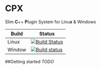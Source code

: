 # CPX

Slim **C**++ **P**lugin System for Linu**x** & Windows


Build | Status
----- | ------
Linux | [![Build Status](https://travis-ci.org/matt-komm/CPX.svg?branch=master)](https://travis-ci.org/matt-komm/CPX)
Window | [![Build status](https://ci.appveyor.com/api/projects/status/eawd4ryap0164wk1?svg=true)](https://ci.appveyor.com/project/matt-komm/cpx)


##Getting started
*TODO*

